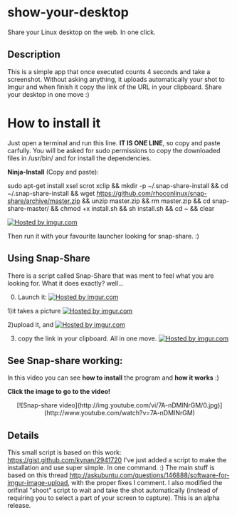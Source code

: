 show-your-desktop
=================

Share your Linux desktop on the web. In one click.



Description
-----------

This is a simple app that once executed counts 4 seconds and take a screenshot. Without asking anything, it uploads automatically your shot to Imgur and when finish it copy the link of the URL in your clipboard. Share your desktop in one move :)



How to install it
=================

Just open a terminal and run this line. **IT IS ONE LINE**, so copy and paste carfully. You will be asked for sudo permissions to copy the downloaded files in /usr/bin/ and for install the dependencies.

**Ninja-Install** (Copy and paste): 

sudo apt-get install xsel scrot xclip && mkdir -p ~/.snap-share-install && cd ~/.snap-share-install && wget https://github.com/rhoconlinux/snap-share/archive/master.zip && unzip master.zip && rm master.zip &&  cd snap-share-master/ &&  chmod +x  install.sh && sh install.sh && cd ~ && clear

<a href="http://imgur.com/xce5uF2"><img src="http://i.imgur.com/xce5uF2.png" title="Hosted by imgur.com"/></a>

Then run it with your favourite launcher looking for snap-share. :)







Using Snap-Share
--------------
There is a script called Snap-Share that was ment to feel what you are looking for.
What it does exactly? well...

0) Launch it:
<a href="http://imgur.com/kkf8ogr"><img src="http://i.imgur.com/kkf8ogr.png" title="Hosted by imgur.com"/></a>

1)it takes a picture
<a href="http://imgur.com/VlVnbDX"><img src="http://i.imgur.com/VlVnbDX.png" title="Hosted by imgur.com"/></a>

2)upload it, and
<a href="http://imgur.com/f0f1jTb"><img src="http://i.imgur.com/f0f1jTb.png" title="Hosted by imgur.com" /></a>

3) copy the link in your clipboard. All in one move.
<a href="http://imgur.com/kaUcrLA"><img src="http://i.imgur.com/kaUcrLA.png" title="Hosted by imgur.com"/></a>



See Snap-share working:
-----------------------

In this video you can see **how to install** the program and **how it works** :)

**Click the image to go to the video!**
<center>[![Snap-share video](http://img.youtube.com/vi/7A-nDMINrGM/0.jpg)](http://www.youtube.com/watch?v=7A-nDMINrGM)</center>

Details
-------

This small script is based on this work: https://gist.github.com/kynan/2941720
I've just added a script to make the installation and use super simple. In one command. :)
The main stuff is based on this thread http://askubuntu.com/questions/146888/software-for-imgur-image-upload, with the proper fixes I comment. I also modified the orifinal "shoot" script to wait and take the shot automatically (instead of requiring you to select a part of your screen to capture). This is an alpha release.
